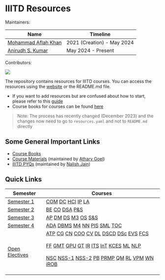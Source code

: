 # IIITD Resources

Maintainers:

| Name                              | Timeline          |
|-----------------------------------|-------------------|
| [Mohammad Aflah Khan](https://aflah02.github.io/)  | 2021 (Creation) - May 2024   |
| [Anirudh S. Kumar](https://github.com/Anirudh-S-Kumar) | May 2024 - Present |

Contributors:

<a href="https://github.com/aflah02/SemWiseResourcesIIIT/graphs/contributors">
  <img src="https://contrib.rocks/image?repo=aflah02/SemWiseResourcesIIIT" />
</a>

The repository contains resources for IIITD courses. You can access the resources using the [website](https://aflah02.github.io/SemWiseResourcesIIIT/) or the README.md file.

- If you want to add resources but are confused about how to start, please refer to this [guide](https://aflah02.github.io/SemWiseResourcesIIIT/CONTRIBUTING)
- Course books for courses can be found [here](https://drive.google.com/drive/folders/1Xhwlwbhj1HP6R9BysSoXcqScWFsnIj7B)


> Note: The process has recently changed (December 2023) and the changes now need to go to `resources.yaml` and not to `README.md` directly

## Some General Important Links

- [Course Books](https://drive.google.com/drive/folders/1Xhwlwbhj1HP6R9BysSoXcqScWFsnIj7B?usp=sharing)
- [Course Materials](https://drive.google.com/drive/folders/1NQgofx-SXGDb64oLpFIliR7waYfM9qvk) (maintained by [Atharv Goel](https://github.com/Zynade))
- [IIITD PYQs](https://github.com/NalishJain/IIITD-PYQs) (maintained by [Nalish Jain](https://github.com/NalishJain))


## Quick Links
| Semester | Courses |
| --- | --- |
| [Semester 1](semester-1) | [COM](semester-1#com) [DC](semester-1#dc) [HCI](semester-1#hci) [IP](semester-1#ip) [LA](semester-1#la) |
| [Semester 2](semester-2) | [BE](semester-2#be) [CO](semester-2#co) [DSA](semester-2#dsa) [P&S](semester-2#ps) |
| [Semester 3](semester-3) | [AP](semester-3#ap) [DM](semester-3#dm) [DS](semester-3#ds) [M3](semester-3#m3) [OS](semester-3#os) [S&S](semester-3#ss) |
| [Semester 4](semester-4) | [ADA](semester-4#ada) [DBMS](semester-4#dbms) [M4](semester-4#m4) [NN](semester-4#nn) [PIS](semester-4#pis) [SML](semester-4#sml) [TOC](semester-4#toc) |
| [Open Electives](open-electives) | [ATP](open-electives#atp) [CG](open-electives#cg) [CN](open-electives#cn) [COO](open-electives#coo) [CV](open-electives#cv) [DL](open-electives#dl) [DSCD](open-electives#dscd) [DSc](open-electives#dsc) [EVS](open-electives#evs) [FCS](open-electives#fcs) <br><br>[FF](open-electives#ff) [GMT](open-electives#gmt) [GPU](open-electives#gpu) [GT](open-electives#gt) [IR](open-electives#ir) [ITS](open-electives#its) [InT](open-electives#int) [KCES](open-electives#kces) [ML](open-electives#ml) [NLP](open-electives#nlp) <br><br>[NSC](open-electives#nsc) [NSS-1](open-electives#nss-1) [NSS-2](open-electives#nss-2) [PB](open-electives#pb) [PRMP](open-electives#prmp) [QM](open-electives#qm) [RL](open-electives#rl) [VPM](open-electives#vpm) [WN](open-electives#wn) [iROB](open-electives#irob) <br><br>|
